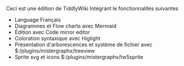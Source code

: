 Ceci est une édition de TiddlyWiki
Intégrant le fonctionnalités suivantes

- Language Français
- Diagrammes et Flow charts avec Mermaid
- Édition avec Code mirror editor
- Coloration syntaxique avec Higlight
- Présentation d'arborescences et système de fichier avec $:/plugins/mistergraphx/treeview
- Sprite svg et icons $:/plugins/mistergraphx/tw5sprite
